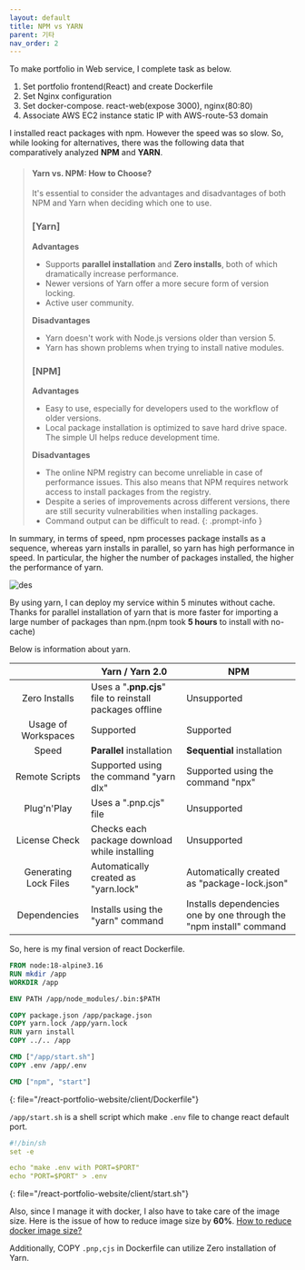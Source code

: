 ```yaml
---
layout: default
title: NPM vs YARN
parent: 기타
nav_order: 2
---
```


To make portfolio in Web service, I complete task as below.
1.  Set portfolio frontend(React) and create Dockerfile
2.  Set Nginx configuration
3.  Set docker-compose. react-web(expose 3000), nginx(80:80)
4.  Associate AWS EC2 instance static IP with AWS-route-53 domain

I installed react packages with npm. However the speed was so slow.
So, while looking for alternatives, there was the following data that comparatively analyzed **NPM** and **YARN**.



> #### Yarn vs. NPM: How to Choose?
> It's essential to consider the advantages and disadvantages of both NPM and Yarn when deciding which one to use.
> ### [Yarn]
> **Advantages**
> * Supports **parallel installation** and **Zero installs**, both of which dramatically increase performance.
> * Newer versions of Yarn offer a more secure form of version locking.
> * Active user community.
>
> **Disadvantages**
> * Yarn doesn't work with Node.js versions older than version 5.
> * Yarn has shown problems when trying to install native modules.
>
> ### [NPM]
>
> **Advantages**
>
> * Easy to use, especially for developers used to the workflow of older versions.
> * Local package installation is optimized to save hard drive space.
> The simple UI helps reduce development time.
>
> **Disadvantages**
> * The online NPM registry can become unreliable in case of performance issues. This also means that NPM requires network access to install packages from the registry.
> * Despite a series of improvements across different versions, there are still security vulnerabilities when installing packages.
> * Command output can be difficult to read.
{: .prompt-info }


In summary, in terms of speed, npm processes package installs as a sequence, whereas yarn installs in parallel, so yarn has high performance in speed. In particular, the higher the number of packages installed, the higher the performance of yarn.


![des](../../../assets/p/1/yvsn.png)

By using yarn, I can deploy my service within 5 minutes without cache. Thanks for parallel installation of yarn that is more faster for importing a large number of packages than npm.(npm took **5 hours** to install with no-cache)

Below is information about yarn.

|                       | Yarn / Yarn 2.0                                          | NPM                                                                |
| :-------------------: | -------------------------------------------------------- | ------------------------------------------------------------------ |
|     Zero Installs     | Uses a "**.pnp.cjs**" file to reinstall packages offline | Unsupported                                                        |
|  Usage of Workspaces  | Supported                                                | Supported                                                          |
|         Speed         | **Parallel** installation                                | **Sequential** installation                                        |
|    Remote Scripts     | Supported using the command "yarn dlx"                   | Supported using the command "npx"                                  |
|      Plug'n'Play      | Uses a ".pnp.cjs" file                                   | Unsupported                                                        |
|     License Check     | Checks each package download while installing            | Unsupported                                                        |
| Generating Lock Files | Automatically created as "yarn.lock"                     | Automatically created as "package-lock.json"                       |
|     Dependencies      | Installs using the "yarn" command                        | Installs dependencies one by one through the "npm install" command |



So, here is my final version of react Dockerfile.

```dockerfile
FROM node:18-alpine3.16
RUN mkdir /app
WORKDIR /app

ENV PATH /app/node_modules/.bin:$PATH

COPY package.json /app/package.json
COPY yarn.lock /app/yarn.lock
RUN yarn install
COPY ../.. /app

CMD ["/app/start.sh"]
COPY .env /app/.env

CMD ["npm", "start"]
```
{: file="/react-portfolio-website/client/Dockerfile"}


`/app/start.sh` is a shell script which make `.env` file to change react default port.

```yaml
#!/bin/sh
set -e

echo "make .env with PORT=$PORT"
echo "PORT=$PORT" > .env
```
{: file="/react-portfolio-website/client/start.sh"}

Also, since I manage it with docker, I also have to take care of the image size. Here is the issue of how to reduce image size by **60%**. [How to reduce docker image size?](https://github.com/yarnpkg/berry/discussions/3201#discussioncomment-1086179)

Additionally, COPY `.pnp,cjs` in Dockerfile can utilize Zero installation of Yarn.






